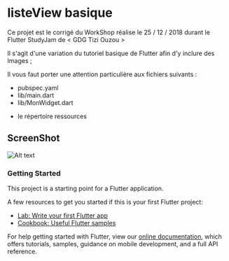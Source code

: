 # listeView basique
 
 Ce projet est le corrigé du WorkShop réalise le 25 / 12 / 2018 durant le Flutter StudyJam de < GDG Tizi Ouzou >

 Il s'agit d'une variation du tutoriel basique de Flutter afin d'y inclure des Images ;

 Il vous faut porter une attention particulière aux fichiers suivants :
  
 - pubspec.yaml
 - lib/main.dart
 - lib/MonWidget.dart
 
+ le répertoire ressources 

## ScreenShot
 
![Alt text](/Screenshot_1545931613.jpg?raw=true "Screen de l'ecrant")



### Getting Started

This project is a starting point for a Flutter application.

A few resources to get you started if this is your first Flutter project:

- [Lab: Write your first Flutter app](https://flutter.io/docs/get-started/codelab)
- [Cookbook: Useful Flutter samples](https://flutter.io/docs/cookbook)

For help getting started with Flutter, view our 
[online documentation](https://flutter.io/docs), which offers tutorials, 
samples, guidance on mobile development, and a full API reference.

